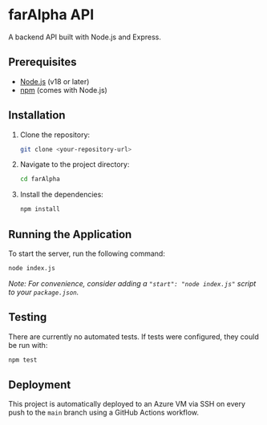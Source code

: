 # farAlpha API

A backend API built with Node.js and Express.

## Prerequisites

- [Node.js](https://nodejs.org/) (v18 or later)
- [npm](https://www.npmjs.com/) (comes with Node.js)

## Installation

1.  Clone the repository:
    ```bash
    git clone <your-repository-url>
    ```
2.  Navigate to the project directory:
    ```bash
    cd farAlpha
    ```
3.  Install the dependencies:
    ```bash
    npm install
    ```

## Running the Application

To start the server, run the following command:

```bash
node index.js
```

*Note: For convenience, consider adding a `"start": "node index.js"` script to your `package.json`.*

## Testing

There are currently no automated tests. If tests were configured, they could be run with:
```bash
npm test
```

## Deployment

This project is automatically deployed to an Azure VM via SSH on every push to the `main` branch using a GitHub Actions workflow.
